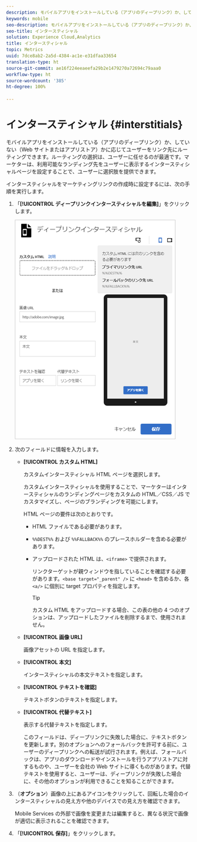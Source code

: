 ```yaml
---
description: モバイルアプリをインストールしている（アプリのディープリンク）か、していない（Web サイトまたはアプリストア）かに応じてユーザーをリンク先にルーティングできます。
keywords: mobile
seo-description: モバイルアプリをインストールしている（アプリのディープリンク）か、していない（Web サイトまたはアプリストア）かに応じてユーザーをリンク先にルーティングできます。
seo-title: インタースティシャル
solution: Experience Cloud,Analytics
title: インタースティシャル
topic: Metrics
uuid: 7dce8ab2-2a5d-4384-ac1e-e31dfaa33654
translation-type: ht
source-git-commit: ae16f224eeaeefa29b2e1479270a72694c79aaa0
workflow-type: ht
source-wordcount: '385'
ht-degree: 100%

---
```



# インタースティシャル {#interstitials}

モバイルアプリをインストールしている（アプリのディープリンク）か、していない（Web サイトまたはアプリストア）かに応じてユーザーをリンク先にルーティングできます。ルーティングの選択は、ユーザーに任せるのが最適です。マーケターは、利用可能なランディング先をユーザーに表示するインタースティシャルページを設定することで、ユーザーに選択肢を提供できます。

インタースティシャルをマーケティングリンクの作成時に設定するには、次の手順を実行します。

1. 「**[!UICONTROL ディープリンクインタースティシャルを編集]**」をクリックします。

   ![ディープリンクインタースティシャル](assets/interstitial2.png)

1. 次のフィールドに情報を入力します。

   * **[!UICONTROL カスタム HTML]**

      カスタムインタースティシャル HTML ページを選択します。

      カスタムインタースティシャルを使用することで、マーケターはインタースティシャルのランディングページをカスタムの HTML／CSS／JS でカスタマイズし、ページのブランディングを可能にします。

      HTML ページの要件は次のとおりです。

      * HTML ファイルである必要があります。
      * `%%DEST%%` および `%%FALLBACK%%` のプレースホルダーを含める必要があります。
      * アップロードされた HTML は、`<iframe>` で提供されます。

         リンクターゲットが親ウィンドウを指していることを確認する必要があります。`<base target="_parent" />` に `<head>` を含めるか、各 `<a/>` に個別に target プロパティを指定します。

         >[!TIP]
         >
         >カスタム HTML をアップロードする場合、この表の他の 4 つのオプションは、アップロードしたファイルを削除するまで、使用されません。
   * **[!UICONTROL 画像 URL]**

      画像アセットの URL を指定します。

   * **[!UICONTROL 本文]**

      インタースティシャルの本文テキストを指定します。

   * **[!UICONTROL テキストを確認]**

      テキストボタンのテキストを指定します。

   * **[!UICONTROL 代替テキスト]**

      表示する代替テキストを指定します。

      このフィールドは、ディープリンクに失敗した場合に、テキストボタンを更新します。別のオプションへのフォールバックを許可する前に、ユーザーのディープリンクへの転送が試行されます。例えば、フォールバックは、アプリのダウンロードやインストールを行うアプリストアに対するものや、ユーザーを会社の Web サイトに導くものがあります。代替テキストを使用すると、ユーザーは、ディープリンクが失敗した場合に、その他のオプションが利用できることを知ることができます。


1. （**オプション**）画像の上にあるアイコンをクリックして、回転した場合のインタースティシャルの見え方や他のデバイスでの見え方を確認できます。

   Mobile Services の外部で画像を変更または編集すると、異なる状況で画像が適切に表示されることを確認できます。
1. 「**[!UICONTROL 保存]**」をクリックします。
